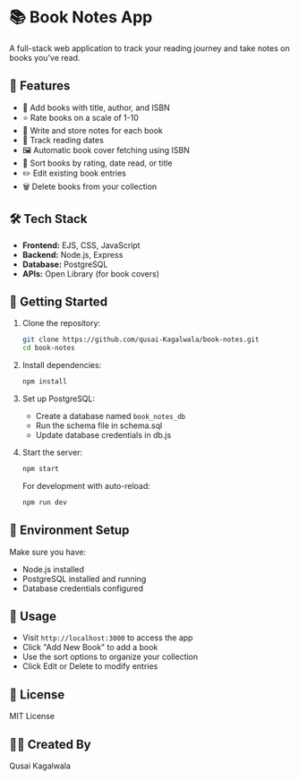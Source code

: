 # 📚 Book Notes App

A full-stack web application to track your reading journey and take notes on books you've read.

## 🌟 Features

- 📖 Add books with title, author, and ISBN
- ⭐ Rate books on a scale of 1-10
- 📝 Write and store notes for each book
- 📅 Track reading dates
- 🖼️ Automatic book cover fetching using ISBN
- 🔄 Sort books by rating, date read, or title
- ✏️ Edit existing book entries
- 🗑️ Delete books from your collection

## 🛠️ Tech Stack

- **Frontend:** EJS, CSS, JavaScript
- **Backend:** Node.js, Express
- **Database:** PostgreSQL
- **APIs:** Open Library (for book covers)

## 🚀 Getting Started

1. Clone the repository:
   ```bash
   git clone https://github.com/qusai-Kagalwala/book-notes.git
   cd book-notes
   ```

2. Install dependencies:
   ```bash
   npm install
   ```

3. Set up PostgreSQL:
   * Create a database named `book_notes_db`
   * Run the schema file in schema.sql
   * Update database credentials in db.js

4. Start the server:
   ```bash
   npm start
   ```

   For development with auto-reload:
   ```bash
   npm run dev
   ```

## 🔧 Environment Setup

Make sure you have:
* Node.js installed
* PostgreSQL installed and running
* Database credentials configured

## 📱 Usage

* Visit `http://localhost:3000` to access the app
* Click "Add New Book" to add a book
* Use the sort options to organize your collection
* Click Edit or Delete to modify entries

## 📝 License

MIT License

## 👨‍💻 Created By

Qusai Kagalwala
